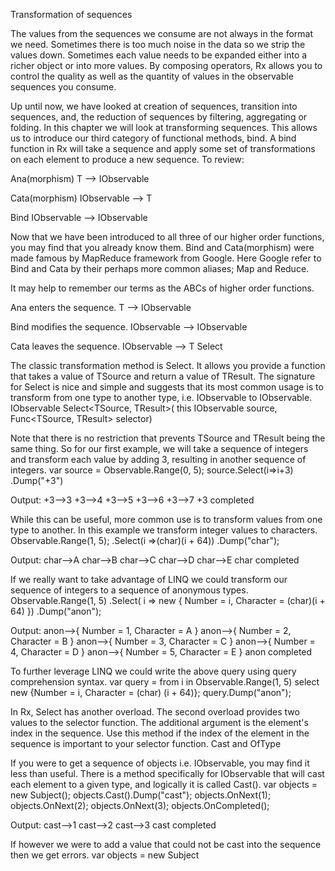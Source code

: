 Transformation of sequences

The values from the sequences we consume are not always in the format we need. Sometimes there is too much noise in the data so we strip the values down. Sometimes each value needs to be expanded either into a richer object or into more values. By composing operators, Rx allows you to control the quality as well as the quantity of values in the observable sequences you consume.

Up until now, we have looked at creation of sequences, transition into sequences, and, the reduction of sequences by filtering, aggregating or folding. In this chapter we will look at transforming sequences. This allows us to introduce our third category of functional methods, bind. A bind function in Rx will take a sequence and apply some set of transformations on each element to produce a new sequence. To review:

Ana(morphism) T --> IObservable<T>

Cata(morphism) IObservable<T> --> T

Bind IObservable<T1> --> IObservable<T2>

Now that we have been introduced to all three of our higher order functions, you may find that you already know them. Bind and Cata(morphism) were made famous by MapReduce framework from Google. Here Google refer to Bind and Cata by their perhaps more common aliases; Map and Reduce.

It may help to remember our terms as the ABCs of higher order functions.

Ana enters the sequence. T --> IObservable<T>

Bind modifies the sequence. IObservable<T1> --> IObservable<T2>

Cata leaves the sequence. IObservable<T> --> T
Select

The classic transformation method is Select. It allows you provide a function that takes a value of TSource and return a value of TResult. The signature for Select is nice and simple and suggests that its most common usage is to transform from one type to another type, i.e. IObservable<TSource> to IObservable<TResult>.
IObservable<TResult> Select<TSource, TResult>(
this IObservable<TSource> source,
Func<TSource, TResult> selector)

Note that there is no restriction that prevents TSource and TResult being the same thing. So for our first example, we will take a sequence of integers and transform each value by adding 3, resulting in another sequence of integers.
var source = Observable.Range(0, 5);
source.Select(i=>i+3)
.Dump("+3")

Output:
+3-->3
+3-->4
+3-->5
+3-->6
+3-->7
+3 completed

While this can be useful, more common use is to transform values from one type to another. In this example we transform integer values to characters.
Observable.Range(1, 5);
.Select(i =>(char)(i + 64))
.Dump("char");

Output:
char-->A
char-->B
char-->C
char-->D
char-->E
char completed

If we really want to take advantage of LINQ we could transform our sequence of integers to a sequence of anonymous types.
Observable.Range(1, 5)
.Select(
i => new { Number = i, Character = (char)(i + 64) })
.Dump("anon");

Output:
anon-->{ Number = 1, Character = A }
anon-->{ Number = 2, Character = B }
anon-->{ Number = 3, Character = C }
anon-->{ Number = 4, Character = D }
anon-->{ Number = 5, Character = E }
anon completed

To further leverage LINQ we could write the above query using query comprehension syntax.
var query = from i in Observable.Range(1, 5)
select new {Number = i, Character = (char) (i + 64)};
query.Dump("anon");

In Rx, Select has another overload. The second overload provides two values to the selector function. The additional argument is the element's index in the sequence. Use this method if the index of the element in the sequence is important to your selector function.
Cast and OfType

If you were to get a sequence of objects i.e. IObservable<object>, you may find it less than useful. There is a method specifically for IObservable<object> that will cast each element to a given type, and logically it is called Cast<T>().
var objects = new Subject<object>();
objects.Cast<int>().Dump("cast");
objects.OnNext(1);
objects.OnNext(2);
objects.OnNext(3);
objects.OnCompleted();

Output:
cast-->1
cast-->2
cast-->3
cast completed

If however we were to add a value that could not be cast into the sequence then we get errors.
var objects = new Subject<object>();
objects.Cast<int>().Dump("cast");
objects.OnNext(1);
objects.OnNext(2);
objects.OnNext("3");//Fail

Output:
cast-->1
cast-->2
cast failed -->Specified cast is not valid.

Thankfully, if this is not what we want, we could use the alternative extension method OfType<T>().
var objects = new Subject<object>();
objects.OfType<int>().Dump("OfType");
objects.OnNext(1);
objects.OnNext(2);
objects.OnNext("3");//Ignored
objects.OnNext(4);
objects.OnCompleted();

Output:
OfType-->1
OfType-->2
OfType-->4
OfType completed

It is fair to say that while these are convenient methods to have, we could have created them with the operators we already know about.
//source.Cast<int>(); is equivalent to
source.Select(i=>(int)i);
//source.OfType<int>();
source.Where(i=>i is int).Select(i=>(int)i);
Timestamp and TimeInterval

As observable sequences are asynchronous it can be convenient to know timings for when elements are received. The Timestamp extension method is a handy convenience method that wraps elements of a sequence in a light weight Timestamped<T> structure. The Timestamped<T> type is a struct that exposes the value of the element it wraps, and the timestamp it was created with as a DateTimeOffset.

In this example we create a sequence of three values, one second apart, and then transform it to a time stamped sequence. The handy implementation of ToString() on Timestamped<T> gives us a readable output.
Observable.Interval(TimeSpan.FromSeconds(1))
.Take(3)
.Timestamp()
.Dump("TimeStamp");

Output
TimeStamp-->0@01/01/2012 12:00:01 a.m. +00:00
TimeStamp-->1@01/01/2012 12:00:02 a.m. +00:00
TimeStamp-->2@01/01/2012 12:00:03 a.m. +00:00
TimeStamp completed

We can see that the values 0, 1 & 2 were each produced one second apart. An alternative to getting an absolute timestamp is to just get the interval since the last element. The TimeInterval extension method provides this. As per the Timestamp method, elements are wrapped in a light weight structure. This time the structure is the TimeInterval<T> type.
Observable.Interval(TimeSpan.FromSeconds(1))
.Take(3)
.TimeInterval()
.Dump("TimeInterval");

Output:
TimeInterval-->0@00:00:01.0180000
TimeInterval-->1@00:00:01.0010000
TimeInterval-->2@00:00:00.9980000
TimeInterval completed

As you can see from the output, the timings are not exactly one second but are pretty close.
Materialize and Dematerialize

The Timestamp and TimeInterval transform operators can prove useful for logging and debugging sequences, so too can the Materialize operator. Materialize transitions a sequence into a metadata representation of the sequence, taking an IObservable<T> to an IObservable<Notification<T>>. The Notification type provides meta data for the events of the sequence.

If we materialize a sequence, we can see the wrapped values being returned.
Observable.Range(1, 3)
.Materialize()
.Dump("Materialize");

Output:
Materialize-->OnNext(1)
Materialize-->OnNext(2)
Materialize-->OnNext(3)
Materialize-->OnCompleted()
Materialize completed

Note that when the source sequence completes, the materialized sequence produces an 'OnCompleted' notification value and then completes. Notification<T> is an abstract class with three implementations:

    OnNextNotification
    OnErrorNotification
    OnCompletedNotification

Notification<T> exposes four public properties to help you discover it: Kind, HasValue, Value and Exception. Obviously only OnNextNotification will return true for HasValue and have a useful implementation of Value. It should also be obvious that OnErrorNotification is the only implementation that will have a value for Exception. The Kind property returns an enum which should allow you to know which methods are appropriate to use.
public enum NotificationKind
{
OnNext,
OnError,
OnCompleted,
}

In this next example we produce a faulted sequence. Note that the final value of the materialized sequence is an OnErrorNotification. Also that the materialized sequence does not error, it completes successfully.
var source = new Subject<int>();
source.Materialize()
.Dump("Materialize");
source.OnNext(1);
source.OnNext(2);
source.OnNext(3);
source.OnError(new Exception("Fail?"));

Output:
Materialize-->OnNext(1)
Materialize-->OnNext(2)
Materialize-->OnNext(3)
Materialize-->OnError(System.Exception)
Materialize completed

Materializing a sequence can be very handy for performing analysis or logging of a sequence. You can unwrap a materialized sequence by applying the Dematerialize extension method. The Dematerialize will only work on IObservable<Notification<TSource>>.
SelectMany

Of the transformation operators above, we can see that Select is the most useful. It allows very broad flexibility in its transformation output and can even be used to reproduce some of the other transformation operators. The SelectMany operator however is even more powerful. In LINQ and therefore Rx, the bind method is SelectMany. Most other transformation operators can be built with SelectMany. Considering this, it is a shame to think that SelectMany may be one of the most misunderstood methods in LINQ.

In my personal discovery of Rx, I struggled to grasp the SelectMany extension method. One of my colleagues helped me understand SelectMany better by suggesting I think of it as "from one, select many". An even better definition is "From one, select zero or more". If we look at the signature for SelectMany we see that it takes a source sequence and a function as its parameters.
IObservable<TResult> SelectMany<TSource, TResult>(
this IObservable<TSource> source,
Func<TSource, IObservable<TResult>> selector)

The selector parameter is a function that takes a single value of T and returns a sequence. Note that the sequence the selector returns does not have to be of the same type as the source. Finally, the SelectMany return type is the same as the selector return type.

This method is very important to understand if you wish to work with Rx effectively, so let's step through this slowly. It is also important to note its subtle differences to IEnumerable<T>'s SelectMany operator, which we will look at soon.

Our first example will take a sequence with the single value '3' in it. The selector function we provide will produce a further sequence of numbers. This result sequence will be a range of numbers from 1 to the value provided i.e. 3. So we take the sequence [3] and return the sequence [1,2,3] from our selector function.
Observable.Return(3)
.SelectMany(i => Observable.Range(1, i))
.Dump("SelectMany");

Output:
SelectMany-->1
SelectMany-->2
SelectMany-->3
SelectMany completed

If we modify our source to be a sequence of [1,2,3] like this...
Observable.Range(1,3)
.SelectMany(i => Observable.Range(1, i))
.Dump("SelectMany");

...we will now get an output with the result of each sequence ([1], [1,2] and [1,2,3]) flattened to produce [1,1,2,1,2,3].
SelectMany-->1
SelectMany-->1
SelectMany-->2
SelectMany-->1
SelectMany-->2
SelectMany-->3
SelectMany completed

This last example better illustrates how SelectMany can take a single value and expand it to many values. When we then apply this to a sequence of values, the result is each of the child sequences combined to produce the final sequence. In both examples, we have returned a sequence that is the same type as the source. This is not a restriction however, so in this next example we return a different type. We will reuse the Select example of transforming an integer to an ASCII character. To do this, the selector function just returns a char sequence with a single value.
Func<int, char> letter = i => (char)(i + 64);
Observable.Return(1)
.SelectMany(i => Observable.Return(letter(i)));
.Dump("SelectMany");

So with the input of [1] we return a sequence of [A].
SelectMany-->A
SelectMany completed

Extending the source sequence to have many values, will give us a result with many values.
Func<int, char> letter = i => (char)(i + 64);
Observable.Range(1,3)
.SelectMany(i => Observable.Return(letter(i)))
.Dump("SelectMany");

Now the input of [1,2,3] produces [[A], [B], [C]] which is flattened to just [A,B,C].
SelectMany-->A
SelectMany-->B
SelectMany-->C

Note that we have effectively recreated the Select operator.

The last example maps a number to a letter. As there are only 26 letters, it would be nice to ignore values greater than 26. This is easy to do. While we must return a sequence for each element of the source, there aren't any rules that prevent it from being an empty sequence. In this case if the element value is a number outside of the range 1-26 we return an empty sequence.
Func<int, char> letter = i => (char)(i + 64);
Observable.Range(1, 30)
.SelectMany(
i =>
{
if (0 < i && i < 27)
{
return Observable.Return(letter(i));
}
else
{
return Observable.Empty<char>();
}
})
.Dump("SelectMany");

Output:
A
B
C
...
X
Y
Z
Completed

To be clear, for the source sequence [1..30], the value 1 produced a sequence [A], the value 2 produced a sequence [B] and so on until value 26 produced a sequence [Z]. When the source produced value 27, the selector function returned the empty sequence []. Values 28, 29 and 30 also produced empty sequences. Once all the sequences from the calls to the selector had been fattened to produce the final result, we end up with the sequence [A..Z].

Now that we have covered the third of our three higher order functions, let us take time to reflect on some of the methods we have already learnt. First we can consider the Where extension method. We first looked at this method in the chapter on Reducing a sequence. While this method does reduce a sequence, it is not a fit for a functional fold as the result is still a sequence. Taking this into account, we find that Where is actually a fit for bind. As an exercise, try to write your own extension method version of Where using the SelectMany operator. Review the last example for some help...

An example of a Where extension method written using SelectMany:
public static IObservable<T> Where<T>(this IObservable<T> source, Func<T, bool> predicate)
{
return source.SelectMany(
item =>
{
if (predicate(item))
{
return Observable.Return(item);
}
else
{
return Observable.Empty<T>();
}
});
}

Now that we know we can use SelectMany to produce Where, it should be a natural progression for you the reader to be able to extend this to reproduce other filters like Skip and Take.

As another exercise, try to write your own version of the Select extension method using SelectMany. Refer to our example where we use SelectMany to convert int values into char values if you need some help...

An example of a Select extension method written using SelectMany:
public static IObservable<TResult> MySelect<TSource, TResult>(
this IObservable<TSource> source,
Func<TSource, TResult> selector)
{
return source.SelectMany(value => Observable.Return(selector(value)));
}
IEnumerable<T> vs. IObservable<T> SelectMany

It is worth noting the difference between the implementations of IEnumerable<T>SelectMany and IObservable<T>SelectMany. Consider that IEnumerable<T> sequences are pull based and blocking. This means that when an IEnumerable<T> is processed with a SelectMany it will pass one item at a time to the selector function and wait until it has processed all of the values from the selector before requesting (pulling) the next value from the source.

Consider an IEnumerable<T> source sequence of [1,2,3]. If we process that with a SelectMany operator that returns a sequence of [x*10, (x*10)+1, (x*10)+2], we would get the [[10,11,12], [20,21,22], [30,31,32]].
private IEnumerable<int> GetSubValues(int offset)
{
yield return offset * 10;
yield return (offset * 10) + 1;
yield return (offset * 10) + 2;
}

We then apply the GetSubValues method with the following code:
var enumerableSource = new [] {1, 2, 3};
var enumerableResult = enumerableSource.SelectMany(GetSubValues);
foreach (var value in enumerableResult)
{
Console.WriteLine(value);
}

The resulting child sequences are flattened into [10,11,12,20,21,22,30,31,32].
10
11
12
20
21
22
30
31
32

The difference with IObservable<T> sequences is that the call to the SelectMany's selector function is not blocking and the result sequence can produce values over time. This means that subsequent 'child' sequences can overlap. Let us consider again a sequence of [1,2,3], but this time values are produced three second apart. The selector function will also produce sequence of [x*10, (x*10)+1, (x*10)+2] as per the example above, however these values will be four seconds apart.

To visualize this kind of asynchronous data we need to represent space and time.
Visualizing sequences

Let's divert quickly and talk about a technique we will use to help communicate the concepts relating to sequences. Marble diagrams are a way of visualizing sequences. Marble diagrams are great for sharing Rx concepts and describing composition of sequences. When using marble diagrams there are only a few things you need to know

    a sequence is represented by a horizontal line
    time moves to the right (i.e. things on the left happened before things on the right)
    notifications are represented by symbols:
        '0' for OnNext
        'X' for an OnError
        '|' for OnCompleted 
    many concurrent sequences can be visualized by creating rows of sequences

This is a sample of a sequence of three values that completes:

--0--0--0-|

This is a sample of a sequence of four values then an error:

--0--0--0--0--X

Now going back to our SelectMany example, we can visualize our input sequence by using values in instead of the 0 marker. This is the marble diagram representation of the sequence [1,2,3] spaced three seconds apart (note each character represents one second).

--1--2--3|

Now we can leverage the power of marble diagrams by introducing the concept of time and space. Here we see the visualization of the sequence produced by the first value 1 which gives us the sequence [10,11,12]. These values were spaced four seconds apart, but the initial value is produce immediately.

1---1---1|

0   1   2|

As the values are double digit they cover two rows, so the value of 10 is not confused with the value 1 immediately followed by the value 0. We add a row for each sequence produced by the selector function.

--1--2--3|

  1---1---1|

  0   1   2|

     2---2---2|

     0   1   2|

        3---3---3|

        0   1   2|

Now that we can visualize the source sequence and its child sequences, we should be able to deduce the expected output of the SelectMany operator. To create a result row for our marble diagram, we simple allow the values from each child sequence to 'fall' into the new result row.

--1--2--3|

  1---1---1|

  0   1   2|

     2---2---2|

     0   1   2|

        3---3---3|

        0   1   2|

--1--21-321-32--3|

  0  01 012 12  2|

If we take this exercise and now apply it to code, we can validate our marble diagram. First our method that will produce our child sequences:
private IObservable<long> GetSubValues(long offset)
{
//Produce values [x*10, (x*10)+1, (x*10)+2] 4 seconds apart, but starting immediately.
return Observable.Timer(TimeSpan.Zero, TimeSpan.FromSeconds(4))
.Select(x => (offset*10) + x)
.Take(3);
}

This is the code that takes the source sequence to produce our final output:
// Values [1,2,3] 3 seconds apart.
Observable.Interval(TimeSpan.FromSeconds(3))
.Select(i => i + 1) //Values start at 0, so add 1.
.Take(3) //We only want 3 values
.SelectMany(GetSubValues) //project into child sequences
.Dump("SelectMany");

The output produced matches our expectations from the marble diagram.
SelectMany-->10
SelectMany-->20
SelectMany-->11
SelectMany-->30
SelectMany-->21
SelectMany-->12
SelectMany-->31
SelectMany-->22
SelectMany-->32
SelectMany completed

We have previously looked at the Select operator when it is used in Query Comprehension Syntax, so it is worth noting how you use the SelectMany operator. The Select extension method maps quite obviously to query comprehension syntax, SelectMany is not so obvious. As we saw in the earlier example, the simple implementation of just using Select is as follows:
var query = from i in Observable.Range(1, 5)
select i;

If we wanted to add a simple where clause we can do so like this:
var query = from i in Observable.Range(1, 5)
where i%2==0
select i;

To add a SelectMany to the query, we actually add an extra from clause.
var query = from i in Observable.Range(1, 5)
where i%2==0
from j in GetSubValues(i)
select j;
//Equivalent to
var query = Observable.Range(1, 5)
.Where(i=>i%2==0)
.SelectMany(GetSubValues);

An advantage of using the query comprehension syntax is that you can easily access other variables in the scope of the query. In this example we select into an anon type both the value from the source and the child value.
var query = from i in Observable.Range(1, 5)
where i%2==0
from j in GetSubValues(i)
select new {i, j};
query.Dump("SelectMany");

Output
SelectMany-->{ i = 2, j = 20 }
SelectMany-->{ i = 4, j = 40 }
SelectMany-->{ i = 2, j = 21 }
SelectMany-->{ i = 4, j = 41 }
SelectMany-->{ i = 2, j = 22 }
SelectMany-->{ i = 4, j = 42 }
SelectMany completed

This brings us to a close on Part 2. The key takeaways from this were to allow you the reader to understand a key principal to Rx: functional composition. As we move through Part 2, examples became progressively more complex. We were leveraging the power of LINQ to chain extension methods together to compose complex queries.

We didn't try to tackle all of the operators at once, we approached them in groups.

    Creation
    Reduction
    Inspection
    Aggregation
    Transformation

On deeper analysis of the operators we find that most of the operators are actually specialization of the higher order functional concepts. We named them the ABC's of functional programming:

    Anamorphism, aka:
        Ana
        Unfold
        Generate
    Bind, aka:
        Map
        SelectMany
        Projection
        Transform
    Catamorphism, aka:
        Cata
        Fold
        Reduce
        Accumulate
        Inject

Now you should feel that you have a strong understanding of how a sequence can be manipulated. What we have learnt up to this point however can all largely be applied to IEnumerable sequences too. Rx can be much more complex than what many people will have dealt with in IEnumerable world, as we have seen with the SelectMany operator. In the next part of the book we will uncover features specific to the asynchronous nature of Rx. With the foundation we have built so far we should be able to tackle the far more challenging and interesting features of Rx. 
